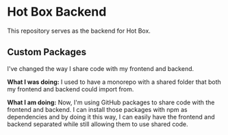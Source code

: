 # Hot Box Backend

This repository serves as the backend for Hot Box.

## Custom Packages

I've changed the way I share code with my frontend and backend.

**What I was doing:** I used to have a monorepo with a shared folder that both my frontend and backend could import from.

**What I am doing:** Now, I'm using GitHub packages to share code with the frontend and backend. I can install those packages with npm as dependencies and by doing it this way, I can easily have the frontend and backend separated while still allowing them to use shared code.